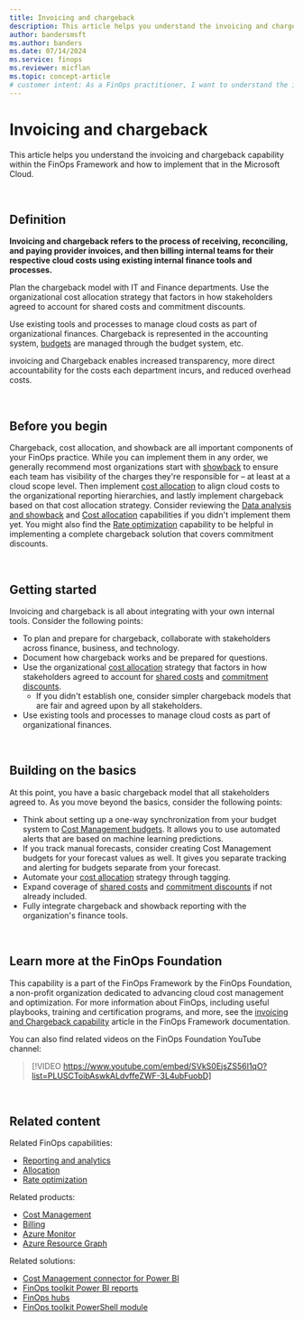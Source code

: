 ```yaml
---
title: Invoicing and chargeback
description: This article helps you understand the invoicing and chargeback capability in the FinOps Framework and how to implement that in the Microsoft Cloud.
author: bandersmsft
ms.author: banders
ms.date: 07/14/2024
ms.service: finops
ms.reviewer: micflan
ms.topic: concept-article
# customer intent: As a FinOps practitioner, I want to understand the invoicing and chargeback capability so that I can implement it in the Microsoft Cloud.
---
```


<!-- markdownlint-disable-next-line MD025 -->
# Invoicing and chargeback

This article helps you understand the invoicing and chargeback capability within the FinOps Framework and how to implement that in the Microsoft Cloud.

<br>

## Definition

**Invoicing and chargeback refers to the process of receiving, reconciling, and paying provider invoices, and then billing internal teams for their respective cloud costs using existing internal finance tools and processes.**

Plan the chargeback model with IT and Finance departments. Use the organizational cost allocation strategy that factors in how stakeholders agreed to account for shared costs and commitment discounts.

Use existing tools and processes to manage cloud costs as part of organizational finances. Chargeback is represented in the accounting system, [budgets](../quantify/budgeting.md) are managed through the budget system, etc.

invoicing and Chargeback enables increased transparency, more direct accountability for the costs each department incurs, and reduced overhead costs.

<br>

## Before you begin

Chargeback, cost allocation, and showback are all important components of your FinOps practice. While you can implement them in any order, we generally recommend most organizations start with [showback](../understand/reporting.md) to ensure each team has visibility of the charges they're responsible for – at least at a cloud scope level. Then implement [cost allocation](../understand/allocation.md) to align cloud costs to the organizational reporting hierarchies, and lastly implement chargeback based on that cost allocation strategy. Consider reviewing the [Data analysis and showback](../understand/reporting.md) and [Cost allocation](../understand/allocation.md) capabilities if you didn't implement them yet. You might also find the [Rate optimization](../optimize/rates.md) capability to be helpful in implementing a complete chargeback solution that covers commitment discounts.

<br>

## Getting started

Invoicing and chargeback is all about integrating with your own internal tools. Consider the following points:

- To plan and prepare for chargeback, collaborate with stakeholders across finance, business, and technology.
- Document how chargeback works and be prepared for questions.
- Use the organizational [cost allocation](../understand/allocation.md) strategy that factors in how stakeholders agreed to account for [shared costs](../understand/shared-cost.md) and [commitment discounts](../optimize/rates.md).
  - If you didn't establish one, consider simpler chargeback models that are fair and agreed upon by all stakeholders.
- Use existing tools and processes to manage cloud costs as part of organizational finances.

<br>

## Building on the basics

At this point, you have a basic chargeback model that all stakeholders agreed to. As you move beyond the basics, consider the following points:

- Think about setting up a one-way synchronization from your budget system to [Cost Management budgets](/azure/cost-management-billing/automate/automate-budget-creation.md). It  allows you to use automated alerts that are based on machine learning predictions.
- If you track manual forecasts, consider creating Cost Management budgets for your forecast values as well. It gives you separate tracking and alerting for budgets separate from your forecast.
- Automate your [cost allocation](../understand/allocation.md) strategy through tagging.
- Expand coverage of [shared costs](../understand/shared-cost.md) and [commitment discounts](../optimize/rates.md) if not already included.
- Fully integrate chargeback and showback reporting with the organization's finance tools.

<br>

## Learn more at the FinOps Foundation

This capability is a part of the FinOps Framework by the FinOps Foundation, a non-profit organization dedicated to advancing cloud cost management and optimization. For more information about FinOps, including useful playbooks, training and certification programs, and more, see the [invoicing and Chargeback capability](https://www.finops.org/framework/capabilities/invoicing-chargeback/) article in the FinOps Framework documentation.

You can also find related videos on the FinOps Foundation YouTube channel:

> [!VIDEO https://www.youtube.com/embed/SVkS0EjsZS56I1qO?list=PLUSCToibAswkALdvffeZWF-3L4ubFuobD]

<br>

## Related content

Related FinOps capabilities:

- [Reporting and analytics](../understand/reporting.md)
- [Allocation](../understand/allocation.md)
- [Rate optimization](../optimize/rates.md)

Related products:

- [Cost Management](/azure/cost-management-billing/costs/)
- [Billing](/azure/cost-management-billing/manage/)
- [Azure Monitor](/azure/azure-monitor/)
- [Azure Resource Graph](/azure/governance/resource-graph/)

Related solutions:

- [Cost Management connector for Power BI](/power-bi/connect-data/desktop-connect-azure-cost-management)
- [FinOps toolkit Power BI reports](https://aka.ms/ftk/pbi)
- [FinOps hubs](https://aka.ms/finops/hubs)
- [FinOps toolkit PowerShell module](https://aka.ms/ftk/ps)

<br>
